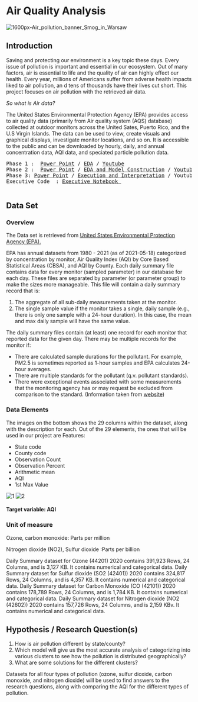 # Air Quality Analysis
![1600px-Air_pollution_banner_Smog_in_Warsaw](https://user-images.githubusercontent.com/70929605/125210145-d520b280-e26b-11eb-99fd-f3829fc825e3.jpg)


## Introduction
Saving and protecting our environment is a key topic these days. Every issue of pollution is important and essential in our ecosystem. Out of many factors, air is essential to life and the quality of air can highly effect our health. Every year, millions of Americans suffer from adverse health impacts liked to air pollution, an d tens of thousands have their lives cut short. This project focuses on air pollution with the retrieved air data. 

*So what is Air data?*

The United States Environmental Protection Agency (EPA) provides access to air quality data (primarily from Air quality system (AQS) database) collected at outdoor monitors across the United Sates, Puerto Rico, and the U.S Virgin Islands. The data can be used to view, create visuals and graphical displays, investigate monitor locations, and so on. It is accessible to the public and can be downloaded by hourly, daily, and annual concentration data, AQI data, and speciated particle pollution data.

<pre>
Phase 1 :  <a href=https://github.com/schoi15-umbc/DATA606/blob/main/Phase%201/Phase1.pptx>Power Point</a> / <a href=https://github.com/schoi15-umbc/DATA606/blob/main/Phase%201/Phase1_EDA.ipynb>EDA</a> / <a href=https://youtu.be/ZOv6Nv96m2o>Youtube</a>
Phase 2 :  <a href=https://github.com/schoi15-umbc/DATA606/blob/main/Phase%2002/Phase02.pptx>Power Point</a> / <a href=>EDA and Model Construction</a> / <a href=https://youtu.be/dhbzJ0WItI4>Youtube</a>
Phase 3: <a href=>Power Point</a> / <a href=>Execution and Interpretation</a> / Youtube</a>
Executive Code  : <a href=>Executive Notebook </a> </a>

</pre>


## Data Set 

### Overview
The Data set is retrieved from [United States Environmental Protection Agency (EPA).](https://aqs.epa.gov/aqsweb/airdata/download_files.html#Daily)

EPA has annual datasets from 1980 - 2021 (as of 2021-05-18) categorized by concentration by monitor, Air Quality Index (AQI) by Core Based Statistical Areas (CBSA), and AQI by County. 
Each daily summary file contains data for every monitor (sampled parameter) in our database for each day. These files are separated by parameter (or parameter group) to make the sizes more manageable.
This file will contain a daily summary record that is:
1) The aggregate of all sub-daily measurements taken at the monitor.
2) The single sample value if the monitor takes a single, daily sample (e.g., there is only one sample with a 24-hour duration). In this case, the mean and max daily sample will have the same value.

The daily summary files contain (at least) one record for each monitor that reported data for the given day. There may be multiple records for the monitor if:
- There are calculated sample durations for the pollutant. For example, PM2.5 is sometimes reported as 1-hour samples and EPA calculates 24-hour averages.
- There are multiple standards for the pollutant (q.v. pollutant standards).
- There were exceptional events associated with some measurements that the monitoring agency has or may request be excluded from comparison to the standard.
(Information taken from [website](https://aqs.epa.gov/aqsweb/airdata/FileFormats.html)) 

### Data Elements
The images on the bottom shows the 29 columns within the dataset, along with the description for each. 
Out of the 29 elements, the ones that will be used in our project are Features:
- State code
- County code
- Observation Count
- Observation Percent
- Arithmetic mean
- AQI
- 1st Max Value

![1](https://user-images.githubusercontent.com/70929605/125210368-6b090d00-e26d-11eb-83c8-15453d13af0f.jpg)
![2](https://user-images.githubusercontent.com/70929605/125210372-70665780-e26d-11eb-8ecc-3a4c31835acb.jpg)

#### Target variable: AQI
### Unit of measure
Ozone, carbon monoxide: Parts per million

Nitrogen dioxide (NO2), Sulfur dioxide :Parts per billion

Daily Summary dataset for Ozone (44201) 2020 contains 391,923 Rows, 24 Columns, and is  3,127 KB. It contains numerical and categorical data.
Daily Summary dataset for Sulfur dioxide (SO2 (42401)) 2020 contains 324,817 Rows, 24 Columns, and is  4,357 KB. It contains numerical and categorical data.
Daily Summary dataset for Carbon Monoxide (CO (42101)) 2020 contains 178,789 Rows, 24 Columns, and is  1,784 KB. It contains numerical and categorical data.
Daily Summary dataset for Nitrogen dioxide (NO2 (42602)) 2020 contains 157,726 Rows, 24 Columns, and is   2,159 KBv. It contains numerical and categorical data.

## Hypothesis / Research Question(s)
1) How is air pollution different by state/county?
2) Which model will give us the most accurate analysis of categorizing into various clusters to see how the pollution is distributed geographically?
3) What are some solutions for the different clusters? 

Datasets for all four types of pollution (ozone, sulfur dioxide, carbon monoxide, and nitrogen dioxide) will be used to find answers to the research questions, along with comparing the AQI for the different types of pollution.
